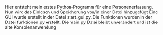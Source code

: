 Hier entsteht mein erstes Python-Programm für eine Personenerfassung.
Nun wird das Einlesen und Speicherung von/in einer Datei hinzugefügt
Eine GUI wurde erstellt in der Datei start_gui.py. 
Die Funktionen wurden in der Datei funktionen.py erstellt.
Die main.py Datei bleibt unverändert und ist die alte Konsolenanwendung
